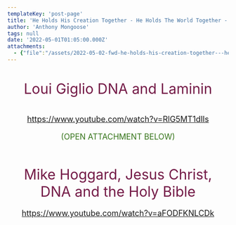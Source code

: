 ```yaml
---
templateKey: 'post-page'
title: 'He Holds His Creation Together - He Holds The World Together - He Holds YOU Together - YOU ARE FEARFULLY AND WONDERFULLY MADE - DNA - THE BOOK (SCROLL) OF YOUR LIFE'
author: 'Anthony Mongoose'
tags: null
date: '2022-05-01T01:05:00.000Z'
attachments:
  - {"file":"/assets/2022-05-02-fwd-he-holds-his-creation-together---he-holds-the-world-together---he-holds-you-together---you-are-fearfully-and-wonderfully-made---dna---the-book-(scroll)-of-your-life/Publication203.pdf","fileName":"He Holds Together.pdf"}
---
```

<h1 style="text-align:center">
</h1><h1 style="text-align:center"><span style="color:rgb(116,27,71)"><font size="6"><span style="font-weight:normal">Loui Giglio DNA and Laminin</span></font></span></h1>

<h1 style="text-align:center"><span style="font-weight:normal"><font size="4"><a href="https://www.youtube.com/watch?v=RlG5MT1dIls" target="_blank">https://www.youtube.com/watch?v=RlG5MT1dIls</a></font></span></h1><div style="text-align:center"><span style="color:rgb(56,118,29)"><font size="4">(OPEN ATTACHMENT BELOW)</font></span><br></div><div><br></div><h1 style="text-align:center"><font size="6"><span style="color:rgb(116,27,71)"><span style="font-weight:normal">Mike Hoggard, Jesus Christ, DNA and the Holy Bible</span></span></font></h1><div style="text-align:center"><font size="4"><a href="https://www.youtube.com/watch?v=aFODFKNLCDk" target="_blank">https://www.youtube.com/watch?v=aFODFKNLCDk</a><br></font></div><div><br></div>

</div>
